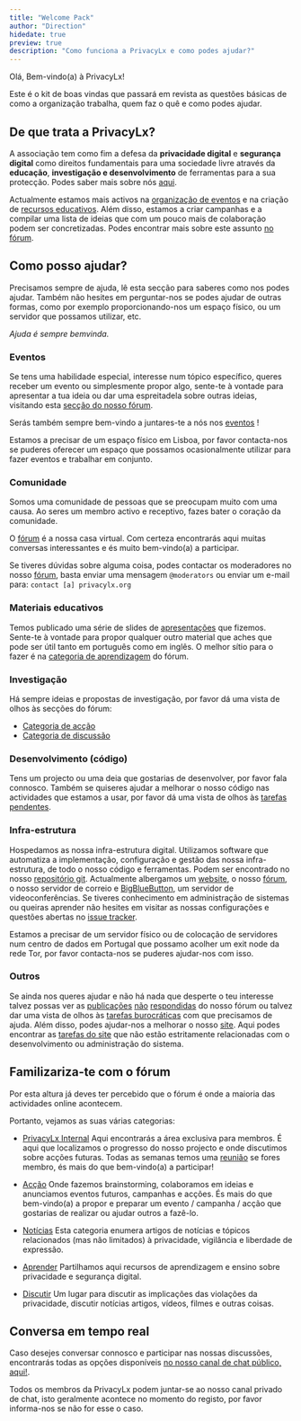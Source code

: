 ```yaml
---
title: "Welcome Pack"
author: "Direction"
hidedate: true
preview: true
description: "Como funciona a PrivacyLx e como podes ajudar?"
---
```


Olá, Bem-vindo(a) à PrivacyLx!

Este é o kit de boas vindas que passará em revista as questões básicas de como a organização trabalha, quem faz o quê e como podes ajudar.

## De que trata a PrivacyLx?

A associação tem como fim a defesa da **privacidade digital** e **segurança digital** como direitos fundamentais para uma sociedade livre através da **educação**, **investigação e desenvolvimento** de ferramentas para a sua protecção. Podes saber mais sobre nós [aqui](https://privacylx.org/about/about-us).

Actualmente estamos mais activos na [organização de eventos](https://privacylx.org/events/) e na criação de [recursos educativos](https://privacylx.org/resources/).
Além disso, estamos a criar campanhas e a compilar uma lista de ideias que com um pouco mais de colaboração podem ser concretizadas. Podes encontrar mais sobre este assunto [no fórum](https://cafe.privacylx.org/c/action/5).

## Como posso ajudar?

Precisamos sempre de ajuda, lê esta secção para saberes como nos podes ajudar. Também não hesites em perguntar-nos se podes ajudar de outras formas, como por exemplo proporcionando-nos um espaço físico, ou um servidor que possamos utilizar, etc.

*Ajuda é sempre bemvinda.*

### Eventos

Se tens uma habilidade especial, interesse num tópico específico, queres receber um evento ou simplesmente propor algo, sente-te à vontade para apresentar a tua ideia ou dar uma espreitadela sobre outras ideias, visitando esta [secção do nosso fórum](https://cafe.privacylx.org/c/action/5).

Serás também sempre bem-vindo a juntares-te a nós nos [eventos](https://privacylx.org/events/) !

Estamos a precisar de um espaço físico em Lisboa, por favor contacta-nos se puderes oferecer um espaço que possamos ocasionalmente utilizar para fazer eventos e trabalhar em conjunto.

### Comunidade

Somos uma comunidade de pessoas que se preocupam muito com uma causa. Ao seres um membro activo e receptivo, fazes bater o coração da comunidade.

O [fórum](https://cafe.privacylx.org) é a nossa casa virtual. Com certeza encontrarás aqui muitas conversas interessantes e és muito bem-vindo(a) a participar.

Se tiveres dúvidas sobre alguma coisa, podes contactar os moderadores no nosso [fórum](https://cafe.privacylx.org), basta enviar uma mensagem `@moderators` ou enviar um e-mail para: `contact [a] privacylx.org`

### Materiais educativos

Temos publicado uma série de slides de [apresentações](https://privacylx.org/resources/) que fizemos. Sente-te à vontade para propor qualquer outro material que aches que pode ser útil tanto em português como em inglês. O melhor sítio para o fazer é na [categoria de aprendizagem](https://cafe.privacylx.org/c/learn/13) do fórum.

### Investigação

Há sempre ideias e propostas de investigação, por favor dá uma vista de olhos às secções do fórum:

- [Categoria de acção](https://cafe.privacylx.org/c/action/5)
- [Categoria de discussão](https://cafe.privacylx.org/c/discuss-privacy/15)

### Desenvolvimento (código)

Tens um projecto ou uma deia que gostarias de desenvolver, por favor fala connosco. Também se quiseres ajudar a melhorar o nosso código nas actividades que estamos a usar, por favor dá uma vista de olhos às [tarefas pendentes](https://github.com/PrivacyLx/privacylx-issue-tracker/issues).

### Infra-estrutura

Hospedamos as nossa infra-estrutura digital. Utilizamos software que automatiza a implementação,
configuração e gestão das nossa infra-estrutura, de todo o nosso código e ferramentas. Podem ser encontrado no nosso [repositório git](https://github.com/PrivacyLx/devops). Actualmente albergamos um [website](http://privacylx.org), o nosso [fórum](https://cafe.privacylx.org/), o nosso servidor de correio e [BigBlueButton](https://bbb.privacylx.org), um servidor de videoconferências. Se tiveres conhecimento em administração de sistemas ou queiras aprender não hesites em visitar as nossas configurações e questões abertas no [issue tracker](https://github.com/privacylx/privacylx-issue-tracker).

Estamos a precisar de um servidor físico ou de colocação de servidores num centro de dados em
Portugal que possamo acolher um exit node da rede Tor, por favor contacta-nos se puderes ajudar-nos com isso.

### Outros

Se ainda nos queres ajudar e não há nada que desperte o teu interesse talvez
possas ver as [publicações](https://cafe.privacylx.org/c/learn/13?max_posts=1)
[não](https://cafe.privacylx.org/c/discuss-privacy/15?max_posts=1)
[respondidas](https://cafe.privacylx.org/c/action/5?max_posts=1) do nosso fórum ou
talvez dar uma vista de olhos às [tarefas burocráticas](https://github.com/PrivacyLx/privacylx-issue-tracker/issues?q=is%3Aissue+is%3Aopen+label%3Abureaucracy)
com que precisamos de ajuda. Além disso, podes ajudar-nos a melhorar o nosso [site](https://privacylx.org). Aqui podes encontrar as [tarefas do site](https://github.com/PrivacyLx/privacylx-issue-tracker/issues?q=is%3Aissue+is%3Aopen+label%3Awebsite) que não estão estritamente relacionadas com o desenvolvimento ou administração do sistema.

## Familizariza-te com o fórum

Por esta altura já deves ter percebido que o fórum é onde a maioria das actividades online acontecem.

Portanto, vejamos as suas várias categorias:

- [PrivacyLx Internal](https://cafe.privacylx.org/c/privacylx-internal/7/l/latest?board=default)
Aqui encontrarás a área exclusiva para membros. É aqui que localizamos o progresso do nosso projecto e onde discutimos sobre acções futuras. Todas as semanas temos uma [reunião](https://cafe.privacylx.org/t/saturdays-6pm-weelky-updates-meeting/283/1)
se fores membro, és mais do que bem-vindo(a) a participar!

- [Acção](https://cafe.privacylx.org/c/discuss-privacy/5)
Onde fazemos brainstorming, colaboramos em ideias e anunciamos eventos futuros,
campanhas e acções. És mais do que bem-vindo(a) a propor e preparar um evento / campanha / acção que gostarias de realizar ou ajudar outros a fazê-lo.

- [Notícias](https://cafe.privacylx.org/c/news/35)
Esta categoria enumera artigos de notícias e tópicos relacionados (mas não limitados) à
privacidade, vigilância e liberdade de expressão.

- [Aprender](https://cafe.privacylx.org/c/learn/13)
Partilhamos aqui recursos de aprendizagem e ensino sobre privacidade e segurança digital.

- [Discutir](https://cafe.privacylx.org/c/discuss-privacy/15)
Um lugar para discutir as implicações das violações da privacidade, discutir notícias
artigos, vídeos, filmes e outras coisas.

## Conversa em tempo real

Caso desejes conversar connosco e participar nas nossas discussões, encontrarás todas as opções disponíveis [no nosso canal de chat público, aqui!](/community/).

Todos os membros da PrivacyLx podem juntar-se ao nosso canal privado de chat, isto geralmente acontece no momento do registo, por favor informa-nos se não for esse o caso.

